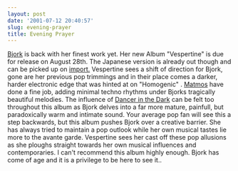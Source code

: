 ```yaml
---
layout: post
date: '2001-07-12 20:40:57'
slug: evening-prayer
title: Evening Prayer
---
```


[Bjork](http://www.bjork.com) is back with her finest work yet. Her new Album "Vespertine" is due for release on August 28th. The Japanese version is already out though and can be picked up on [import.](http://www.amazon.co.uk/exec/obidos/ASIN/B00005LLA2/o/qid=994964894/sr=2-3/202-5118244-0921446) Vespertine sees a shift of direction for Bjork, gone are her previous pop trimmings and in their place comes a darker, harder electronic edge that was hinted at on "Homogenic" . [Matmos](http://brainwashed.com/matmos/) have done a fine job, adding minimal techno rhythms under Bjorks tragically beautiful melodies. The influence of [Dancer in the Dark](http://www.play247.com/play247.asp?page=title&amp;r=R2&amp;title=91196) can be felt too throughout this album as Bjork delves into a far more mature, painfull, but paradoxically warm and intimate sound. Your average pop fan will see this a step backwards, but this album pushes Bjork over a creative barrier. She has always tried to maintain a pop outlook while her own musical tastes lie more to the avante garde. Vespertine sees her cast off these pop allusions as she ploughs straight towards her own musical influences and contemporaries.
I can't recommend this album highly enough. Bjork has come of age and it is a privilege to be here to see it..